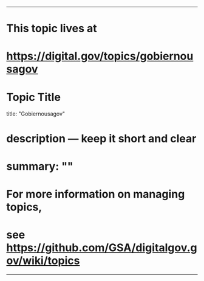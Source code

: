 
---
# This topic lives at
# https://digital.gov/topics/gobiernousagov

# Topic Title
title: "Gobiernousagov"

# description — keep it short and clear
# summary: ""


# For more information on managing topics,
# see https://github.com/GSA/digitalgov.gov/wiki/topics
---